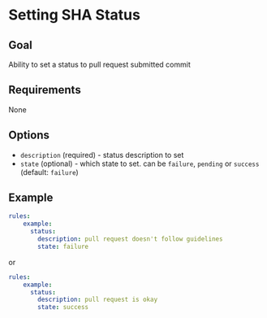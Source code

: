 # Setting SHA Status

## Goal

Ability to set a status to pull request submitted commit

## Requirements

None

## Options

- `description` (required) - status description to set
- `state` (optional) - which state to set. can be `failure`, `pending` or `success` (default: `failure`)

## Example
```yaml
rules:
    example:
      status:
        description: pull request doesn't follow guidelines
        state: failure
```
or
```yaml
rules:
    example:
      status:
        description: pull request is okay
        state: success
```